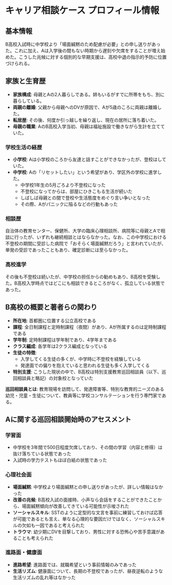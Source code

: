 # キャリア相談ケース プロフィール情報

## 基本情報

B高校入試時に中学校より「場面緘黙のため配慮が必要」との申し送りがあった。これに加え、Aは入学後の間もない時期から遅刻や欠席をすることが増え始めた。こうした兆候に対する個別的な早期支援は、高校中退の指示的予防に位置づけられる。

## 家族と生育歴

- **家族構成**: 母親とAの2人暮らしである。姉もいるがすでに所帯をもち、別に暮らしている。
- **両親の離婚**: 父親から母親へのDVが原因で、Aが5歳のころに両親は離婚した。
- **転居歴**: その後、何度か引っ越しを繰り返し、現在の居所に落ち着いた。
- **母親の職業**: AのB高校入学当初、母親は福祉施設で働きながら生計を立てていた。

### 学校生活の経歴

- **小学校**: Aは小学校のころから友達と話すことができなかったが、登校はしていた。
- **中学校**: Aの「リセットしたい」という希望があり、学区外の学校に進学した。
  - 中学校1年生の5月ごろより不登校になった
  - 不登校になってからは、部屋にひきこもる生活が続いた
  - しばしば母親との間で登校や生活態度をめぐり言い争いとなった
  - その際、Aがパニックに陥るなどの行動もあった

### 相談歴

自治体の教育センター、保健所、大学の臨床心理相談所、病院等に母親とAで相談に行ったが、いずれも継続相談とはならなかった。なお、この中学校における不登校の期間に受診した病院で「おそらく場面緘黙だろう」と言われていたが、単発の受診であったこともあり、確定診断には至らなかった。

### 高校進学

その後も不登校は続いたが、中学校の担任からの勧めもあり、B高校を受験した。B高校入学時点ではどこにも相談できるところがなく、孤立している状態であった。

## B高校の概要と著者らの関わり

- **所在地**: 首都圏に位置する公立高校である
- **課程**: 全日制課程と定時制課程（夜間）があり、Aが所属するのは定時制課程である
- **学年制**: 定時制課程は学年制であり、4学年まである
- **クラス編成**: 各学年は2クラス編成となっている
- **生徒の特徴**: 
  - 入学してくる生徒の多くが、中学時に不登校を経験している
  - 発達面での偏りを抱えていると思われる生徒も多く入学してくる
- **特別支援**: こうした現状の中で、B高校は特別支援教育巡回相談員（以下、巡回相談員と略記）の対象校となっていた

**巡回相談員とは**: 教育現場を訪問して、発達障害等、特別な教育的ニーズのある幼児・児童・生徒について、教員等に学校コンサルテーションを行う専門家である。

## Aに関する巡回相談開始時のアセスメント

### 学習面

- 中学校を3年間で500日程度欠席しており、その間の学習（内容と修得）は抜け落ちている状態であった
- 入試時の学力テストもほぼ白紙の状態であった

### 心理社会面

- **場面緘黙**: 中学校より場面緘黙との申し送りがあったが、詳しい情報はなかった
- **改善の兆候**: B高校入試の面接時、小声なら会話をすることができたことから、場面緘黙傾向が改善してきている可能性が示唆された
- **ソーシャルスキル**: SSTのように定型的な文言を事前に練習しておけば応答が可能であるとも言え、単なる心理的な要因だけではなく、ソーシャルスキルの欠如も一因であると考えられた
- **トラウマ**: 幼少期にDVを目撃しており、男性に対する恐怖心や苦手意識があることも考えられた

### 進路面・健康面

- **進路希望**: 進路面では、就職希望という事前情報のみであった
- **生活リズム**: 健康面について、長期の不登校であったが、昼夜逆転のような生活リズムの乱れ等はなかった